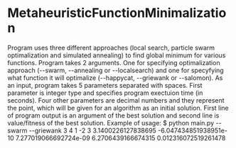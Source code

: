 # MetaheuristicFunctionMinimalization

Program uses three different approaches (local search, particle swarm optimalization and simulated annealing) to find global minimum for various functions.
Program takes 2 arguments. One for specifying optimalization approach (--swarm, --annealing or --localsearch) and one for specyfying what function it will optimalize (--happycat, --griewank or --salomon).
As an input, program takes 5 parameters separated with spaces. First parameter is integer type and specifies program exectuion time (in seconds). Four other parameters are decimal numbers and they represent the point, which will be given for an algorithm as an initial solution.
First line of program output is an argument of the best solution and second line is value/fitness of the best solution.
Example of usage:
$ python main.py --swarm --griewank
3 4 1 -2 3
3.1400226127838695 -6.047434851938951e-10 7.277019066692724e-09 6.2706439166674315
0.012316072519261478